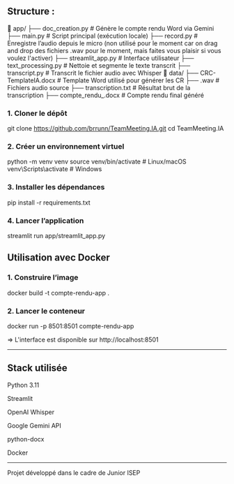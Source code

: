 

## Structure : 
📁 app/
├── doc_creation.py # Génère le compte rendu Word via Gemini
├── main.py # Script principal (exécution locale)
├── record.py # Enregistre l’audio depuis le micro (non utilisé pour le moment car on drag and drop des fichiers .wav pour le moment, mais faites vous plaisir si vous voulez l'activer)
├── streamlit_app.py # Interface utilisateur
├── text_processing.py # Nettoie et segmente le texte transcrit
├── transcript.py # Transcrit le fichier audio avec Whisper
📁 data/
├── CRC-TemplateIA.docx # Template Word utilisé pour générer les CR
├── .wav # Fichiers audio source
├── transcription.txt # Résultat brut de la transcription
├── compte_rendu_.docx # Compte rendu final généré

### 1. Cloner le dépôt

git clone https://github.com/brrunn/TeamMeeting.IA.git
cd TeamMeeting.IA

### 2. Créer un environnement virtuel

python -m venv venv
source venv/bin/activate  # Linux/macOS
venv\Scripts\activate     # Windows

### 3. Installer les dépendances

pip install -r requirements.txt

### 4. Lancer l’application

streamlit run app/streamlit_app.py


## Utilisation avec Docker

### 1. Construire l’image

docker build -t compte-rendu-app .

### 2. Lancer le conteneur

docker run -p 8501:8501 compte-rendu-app

=> L'interface est disponible sur http://localhost:8501


-------

## Stack utilisée 

Python 3.11

Streamlit

OpenAI Whisper

Google Gemini API

python-docx

Docker

--------

Projet développé dans le cadre de Junior ISEP
